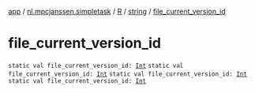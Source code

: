 [app](../../../index.md) / [nl.mpcjanssen.simpletask](../../index.md) / [R](../index.md) / [string](index.md) / [file_current_version_id](.)

# file_current_version_id

`static val file_current_version_id: `[`Int`](https://kotlinlang.org/api/latest/jvm/stdlib/kotlin/-int/index.html)
`static val file_current_version_id: `[`Int`](https://kotlinlang.org/api/latest/jvm/stdlib/kotlin/-int/index.html)
`static val file_current_version_id: `[`Int`](https://kotlinlang.org/api/latest/jvm/stdlib/kotlin/-int/index.html)
`static val file_current_version_id: `[`Int`](https://kotlinlang.org/api/latest/jvm/stdlib/kotlin/-int/index.html)